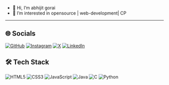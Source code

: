 - 👋 Hi, I’m abhijit gorai
- 👀 I’m interested in opensource | web-development| CP
<!--- 🌱 I’m currently learning 
- 💞️ I’m looking to collaborate on ...
--->

 

---


## 🌐 Socials

[![GitHub](https://img.shields.io/badge/GitHub-181717?style=for-the-badge&logo=github&logoColor=white)](https://github.com/goraiabhijit)
[![Instagram](https://img.shields.io/badge/Instagram-E4405F?style=for-the-badge&logo=instagram&logoColor=white)](https://www.instagram.com/gorai_abhijit_/)
[![X](https://img.shields.io/badge/X-000000?style=for-the-badge&logo=x&logoColor=white)](https://x.com/gorai_abhijit_/)
[![LinkedIn](https://img.shields.io/badge/LinkedIn-0A66C2?style=for-the-badge&logo=linkedin&logoColor=white)](https://www.linkedin.com/in/goraiabhijit/)

## 🛠️ Tech Stack

<p align="left">
	<img src="https://img.shields.io/badge/HTML5-E34F26?style=for-the-badge&logo=html5&logoColor=white" alt="HTML5" />
	<img src="https://img.shields.io/badge/CSS3-1572B6?style=for-the-badge&logo=css3&logoColor=white" alt="CSS3" />
	<img src="https://img.shields.io/badge/JavaScript-F7DF1E?style=for-the-badge&logo=javascript&logoColor=black" alt="JavaScript" />
	<img src="https://img.shields.io/badge/Java-007396?style=for-the-badge&logo=java&logoColor=white" alt="Java" />
	<img src="https://img.shields.io/badge/C-00599C?style=for-the-badge&logo=c&logoColor=white" alt="C" />
	<img src="https://img.shields.io/badge/Python-3776AB?style=for-the-badge&logo=python&logoColor=white" alt="Python" />
</p>





<!---
userabhijit/userabhijit is a ✨ special ✨ repository because its `README.md` (this file) appears on your GitHub profile.
You can click the Preview link to take a look at your changes.
--->
